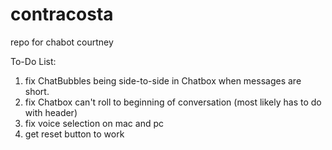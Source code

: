 # contracosta
repo for chabot courtney

To-Do List:
1. fix ChatBubbles being side-to-side in Chatbox when messages are short. 
2. fix Chatbox can't roll to beginning of conversation (most likely has to do with header)
3. fix voice selection on mac and pc
4. get reset button to work

